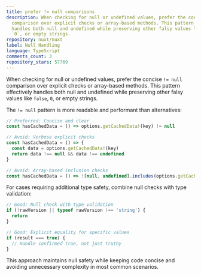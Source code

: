 ```yaml
---
title: prefer != null comparisons
description: When checking for null or undefined values, prefer the concise `!= null`
  comparison over explicit checks or array-based methods. This pattern effectively
  handles both null and undefined while preserving other falsy values like `false`,
  `0`, or empty strings.
repository: nuxt/nuxt
label: Null Handling
language: TypeScript
comments_count: 3
repository_stars: 57769
---
```


When checking for null or undefined values, prefer the concise `!= null` comparison over explicit checks or array-based methods. This pattern effectively handles both null and undefined while preserving other falsy values like `false`, `0`, or empty strings.

The `!= null` pattern is more readable and performant than alternatives:

```javascript
// Preferred: Concise and clear
const hasCachedData = () => options.getCachedData!(key) != null

// Avoid: Verbose explicit checks
const hasCachedData = () => {
  const data = options.getCachedData!(key)
  return data !== null && data !== undefined
}

// Avoid: Array-based inclusion checks
const hasCachedData = () => ![null, undefined].includes(options.getCachedData!(key) as any)
```

For cases requiring additional type safety, combine null checks with type validation:

```javascript
// Good: Null check with type validation
if (!rawVersion || typeof rawVersion !== 'string') {
  return
}

// Good: Explicit equality for specific values
if (result === true) {
  // Handle confirmed true, not just truthy
}
```

This approach maintains null safety while keeping code concise and avoiding unnecessary complexity in most common scenarios.